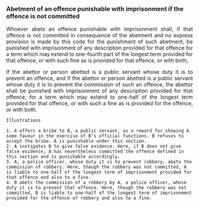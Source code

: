 ### Abetment of an offence punishable with imprisonment if the offence is not committed
<div style="text-align: justify">

Whoever abets an offence punishable with imprisonment shall, if that offence is not committed in consequence of the abetment and no express provision is made by this code for the punishment of such abetment, be punished with imprisonment of any description provided for that offence for a term which may extend to one-fourth part of the longest term provided for that offence, or with such fine as is provided for that offence, or with both;

</p>

If the abettor or person abetted is a public servant whose duty it is to prevent an offence, and if the abettor or person abetted is a public servant whose duty it is to prevent the commission of such an offence, the abettor shall be punished with imprisonment of any description provided for that offence, for a term which may extend to one-half of the longest term provided for that offence, or with such a fine as is provided for the offence, or with both.

</div>

    Illustrations

    1. A offers a bribe to B, a public servant, as a reward for showing A some favour in the exercise of B’s official functions. B refuses to accept the bribe. A is punishable under this section.
    2. A instigates B to give false evidence. Here, if B does not give false evidence, A has nevertheless committed the offence defined in this section and is punishable accordingly.
    3. A, a police officer, whose duty it is to prevent robbery, abets the commission of robbery. Here, though the robbery was not committed, A is liable to one-half of the longest term of imprisonment provided for that offence and also to a fine.
    4. B abets the commission of a robbery by A, a police officer, whose duty it is to prevent that offence. Here, though the robbery was not committed, B is liable to one-half of the longest term of imprisonment provided for the offence of robbery and also to a fine.
